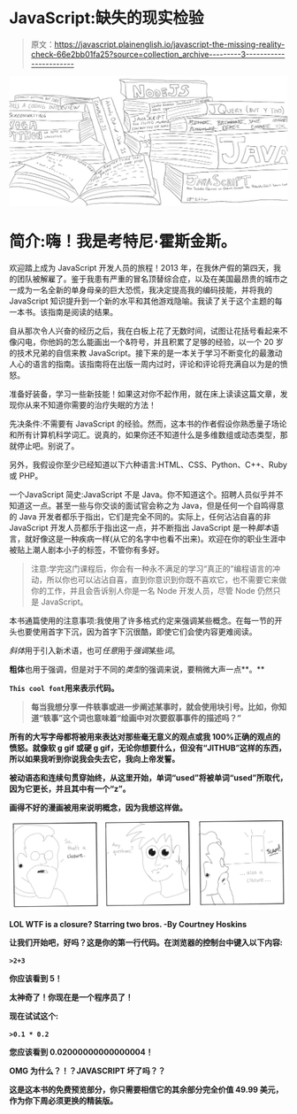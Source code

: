 # JavaScript:缺失的现实检验

> 原文：<https://javascript.plainenglish.io/javascript-the-missing-reality-check-66e2bb01fa25?source=collection_archive---------3----------------------->

![](img/441e989e0c77cc6d2ad3e50ca44dc0e9.png)

# 简介:嗨！我是考特尼·霍斯金斯。

欢迎踏上成为 JavaScript 开发人员的旅程！2013 年，在我休产假的第四天，我的团队被解雇了。鉴于我患有严重的冒名顶替综合症，以及在美国最昂贵的城市之一成为一名全新的单身母亲的巨大恐慌，我决定提高我的编码技能，并将我的 JavaScript 知识提升到一个新的水平和其他游戏隐喻。我读了关于这个主题的每一本书。该指南是阅读的结果。

自从那次令人兴奋的经历之后，我在白板上花了无数时间，试图让花括号看起来不像闪电，你他妈的怎么能画出一个&符号，并且积累了足够的经验，以一个 20 岁的技术兄弟的自信来教 JavaScript。接下来的是一本关于学习不断变化的最激动人心的语言的指南。该指南将在出版一周内过时，评论和评论将充满自以为是的愤怒。

准备好装备，学习一些新技能！如果这对你不起作用，就在床上读读这篇文章，发现你从来不知道你需要的治疗失眠的方法！

先决条件:不需要有 JavaScript 的经验。然而，这本书的作者假设你熟悉量子场论和所有计算机科学词汇。说真的，如果你还不知道什么是多维数组或动态类型，那就停止吧。别说了。

另外，我假设你至少已经知道以下六种语言:HTML、CSS、Python、C++、Ruby 或 PHP。

一个JavaScript 简史:JavaScript 不是 Java。你不知道这个。招聘人员似乎并不知道这一点。甚至一些与你交谈的面试官会称之为 Java，但是任何一个自鸣得意的 Java 开发者都乐于指出，它们是完全不同的。实际上，任何沾沾自喜的非 JavaScript 开发人员都乐于指出这一点，并不断指出 JavaScript 是一种*脚本*语言，就好像这是一种疾病一样(从它的名字中也看不出来)。欢迎在你的职业生涯中被贴上潮人剧本小子的标签，不管你有多好。

> 注意:学完这门课程后，你会有一种永不满足的学习“真正的”编程语言的冲动，所以你也可以沾沾自喜，直到你意识到你既不喜欢它，也不需要它来做你的工作，并且会告诉别人你是一名 Node 开发人员，尽管 Node 仍然只是 JavaScript。

本书通篇使用的注意事项:我使用了许多格式约定来强调某些概念。在每一节的开头也要使用首字下沉，因为首字下沉很酷，即使它们会使内容更难阅读。

*斜体*用于引入新术语，也可*任意*用于*强调*某些*词*。

**粗体**也用于强调，但是对于不同的*类型*的强调来说，要稍微大声一点**。**

**`This cool font`用来表示代码。**

> **每当我想分享一件轶事或进一步阐述某事时，就会使用块引号。比如，你知道“轶事”这个词也意味着“绘画中对次要叙事事件的描述吗？”**

**所有的大写字母都将被用来表达对那些毫无意义的观点或我 100%正确的观点的愤怒。就像软 g gif 或硬 g gif，无论你想要什么，但没有“JITHUB”这样的东西，所以如果我听到你说我会失去它，我向上帝发誓。**

**被动语态和连续句贯穿始终，从这里开始，单词“used”将被单词“used”所取代，因为它更长，并且其中有一个“z”。**

**画得不好的漫画被用来说明概念，因为我想这样做。**

**![](img/efa985791488a1fd75f2da182bb4760d.png)**

**LOL WTF is a closure? Starring two bros. -By Courtney Hoskins**

**让我们开始吧，好吗？这是你的第一行代码。在浏览器的控制台中键入以下内容:**

**`>2+3`**

**你应该看到 5！**

**太神奇了！你现在是一个程序员了！**

**现在试试这个:**

**`>0.1 * 0.2`**

**您应该看到 0.02000000000000004！**

**OMG 为什么？！？JAVASCRIPT 坏了吗？？**

**这是这本书的免费预览部分，你只需要相信它的其余部分完全价值 49.99 美元，作为你下周必须更换的精装版。**